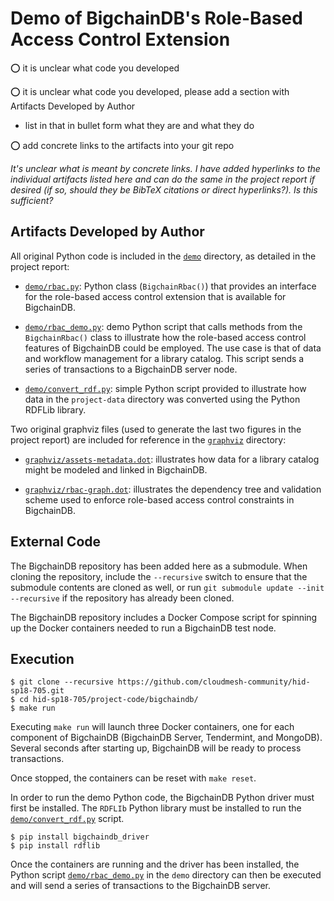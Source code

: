 # Demo of BigchainDB's Role-Based Access Control Extension

:o: it is unclear what code you developed

:o: it is unclear what code you developed, please add a section with 
Artifacts Developed by Author

* list in that in bullet form what they are and what they do

:o: add concrete links to the artifacts into your git repo

*It's unclear what is meant by concrete links. I have added hyperlinks to the individual
artifacts listed here and can do the same in the project report if desired (if so, should 
they be BibTeX citations or direct hyperlinks?). Is this sufficient?*

## Artifacts Developed by Author

All original Python code is included in the [`demo`](demo) directory,
as detailed in the project report:

* [`demo/rbac.py`](demo/rbac.py): Python class (`BigchainRbac()`) that
provides an interface for the role-based access control extension that is
available for BigchainDB.
  
* [`demo/rbac_demo.py`](demo/rbac_demo.py): demo Python script that
calls methods from the `BigchainRbac()` class to illustrate how the role-based
access control features of BigchainDB could be employed. The use case is that
of data and workflow management for a library catalog. This script sends a
series of transactions to a BigchainDB server node.

* [`demo/convert_rdf.py`](demo/convert_rdf.py): simple Python script
provided to illustrate how data in the `project-data` directory was converted
using the Python RDFLib library.

Two original graphviz files (used to generate the last two figures in
the project report) are included for reference in the [`graphviz`](graphviz)
directory: 

* [`graphviz/assets-metadata.dot`](graphviz/assets-metadata.dot):
illustrates how data for a library catalog might be modeled and linked in
BigchainDB.

* [`graphviz/rbac-graph.dot`](graphviz/rbac-graph.dot): illustrates the
dependency tree and validation scheme used to enforce role-based access
control constraints in BigchainDB. 
  
## External Code

The BigchainDB repository has been added here as a submodule. When
cloning the repository, include the `--recursive` switch to ensure that the
submodule contents are cloned as well, or run `git submodule update --init
--recursive` if the repository has already been cloned.

The BigchainDB repository includes a Docker Compose script for spinning
up the Docker containers needed to run a BigchainDB test node.

## Execution

```
$ git clone --recursive https://github.com/cloudmesh-community/hid-sp18-705.git
$ cd hid-sp18-705/project-code/bigchaindb/
$ make run
```

Executing `make run` will launch three Docker containers, one for each
component of BigchainDB (BigchainDB Server, Tendermint, and MongoDB).
Several seconds after starting up, BigchainDB will be ready to process
transactions.

Once stopped, the containers can be reset with `make reset`.

In order to run the demo Python code, the BigchainDB Python driver must
first be installed. The `RDFLIb` Python library must be installed to run
the [`demo/convert_rdf.py`](demo/convert_rdf.py) script.

``` 
$ pip install bigchaindb_driver
$ pip install rdflib
```

Once the containers are running and the driver has been installed, the
Python script [`demo/rbac_demo.py`](demo/rbac_demo.py) in the `demo` directory
can then be executed and will send a series of transactions to the BigchainDB
server.
